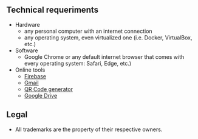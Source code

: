## Technical requeriments ##

* Hardware
     - any personal computer with an internet connection
     - any operating system, even virtualized one (i.e. Docker, VirtualBox, etc.)
* Software
     - Google Chrome or any default internet browser that comes with every operating system: Safari, Edge, etc.) 
* Online tools
     - [Firebase](https://firebase.google.com)
     - [Gmail](https://mail.google.com/)
     - [QR Code generator](http://atomurl.net/qrcode/)
     - [Google Drive](https://drive.google.com)   
     
## Legal ##

* All trademarks are the property of their respective owners.